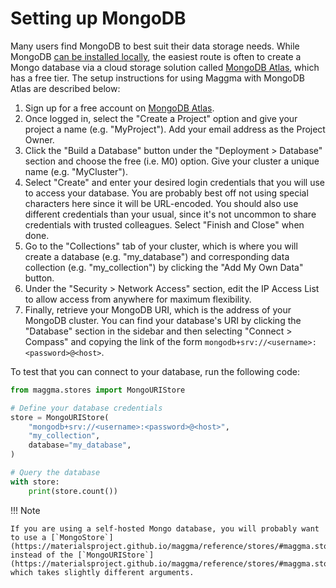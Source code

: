 # Setting up MongoDB

Many users find MongoDB to best suit their data storage needs. While MongoDB [can be installed locally](https://www.mongodb.com/docs/manual/installation/), the easiest route is often to create a Mongo database via a cloud storage solution called [MongoDB Atlas](https://www.mongodb.com/atlas), which has a free tier. The setup instructions for using Maggma with MongoDB Atlas are described below:

1. Sign up for a free account on [MongoDB Atlas](https://www.mongodb.com/atlas).
2. Once logged in, select the "Create a Project" option and give your project a name (e.g. "MyProject"). Add your email address as the Project Owner.
3. Click the "Build a Database" button under the "Deployment > Database" section and choose the free (i.e. M0) option. Give your cluster a unique name (e.g. "MyCluster").
4. Select "Create" and enter your desired login credentials that you will use to access your database. You are probably best off not using special characters here since it will be URL-encoded. You should also use different credentials than your usual, since it's not uncommon to share credentials with trusted colleagues. Select "Finish and Close" when done.
5. Go to the "Collections" tab of your cluster, which is where you will create a database (e.g. "my_database") and corresponding data collection (e.g. "my_collection") by clicking the "Add My Own Data" button.
6. Under the "Security > Network Access" section, edit the IP Access List to allow access from anywhere for maximum flexibility.
7. Finally, retrieve your MongoDB URI, which is the address of your MongoDB cluster. You can find your database's URI by clicking the "Database" section in the sidebar and then selecting "Connect > Compass" and copying the link of the form `mongodb+srv://<username>:<password>@<host>`.

To test that you can connect to your database, run the following code:

```python
from maggma.stores import MongoURIStore

# Define your database credentials
store = MongoURIStore(
    "mongodb+srv://<username>:<password>@<host>",
    "my_collection",
    database="my_database",
)

# Query the database
with store:
    print(store.count())
```

!!! Note

    If you are using a self-hosted Mongo database, you will probably want to use a [`MongoStore`](https://materialsproject.github.io/maggma/reference/stores/#maggma.stores.mongolike.MongoStore) instead of the [`MongoURIStore`](https://materialsproject.github.io/maggma/reference/stores/#maggma.stores.mongolike.MongoURIStore), which takes slightly different arguments.
